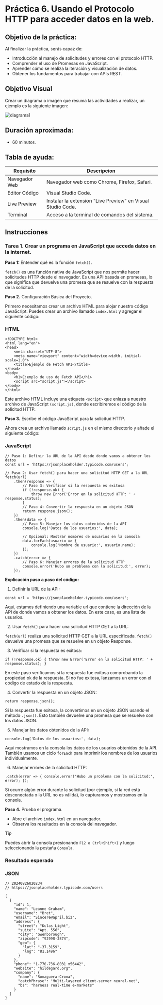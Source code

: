 # Práctica 6. Usando el Protocolo HTTP para acceder datos en la web.

## Objetivo de la práctica:
Al finalizar la práctica, serás capaz de:
- Introducción al manejo de solicitudes y errores con el protocolo HTTP.
- Comprender el uso de Promesas en JavaScript.
- Aprender cómo se realiza la iteración y visualización de datos.
- Obtener los fundamentos para trabajar con APIs REST.


## Objetivo Visual 
Crear un diagrama o imagen que resuma las actividades a realizar, un ejemplo es la siguiente imagen: 

![diagrama1](../images/img1.png)

## Duración aproximada:
- 60 minutos.

## Tabla de ayuda:
| Requisito | Descripcion|
| --- | --- |
| Navegador Web | Navegador web como Chrome, Firefox, Safari. |
| Editor Código | Visual Studio Code. |
| Live Preview | Instalar la extension "Live Preview" en Visual Studio Code. |
| Terminal | Acceso a la terminal de comandos del sistema. |

## Instrucciones 

### Tarea 1. Crear un programa en JavaScript que acceda datos en la internet.

**Paso 1:** Entender qué es la función `fetch()`.

`fetch()` es una función nativa de JavaScript que nos permite hacer solicitudes HTTP desde el navegador. Es una API basada en promesas, lo que significa que devuelve una promesa que se resuelve con la respuesta de la solicitud.

**Paso 2.** Configuración Básica del Proyecto.

Primero necesitamos crear un archivo HTML para alojar nuestro código JavaScript. Puedes crear un archivo llamado `index.html` y agregar el siguiente código:

### HTML
```
<!DOCTYPE html>
<html lang="en">
<head>
    <meta charset="UTF-8">
    <meta name="viewport" content="width=device-width, initial-scale=1.0">
    <title>Ejemplo de Fetch API</title>
</head>
<body>
    <h1>Ejemplo de uso de Fetch API</h1>
    <script src="script.js"></script>
</body>
</html>
```

Este archivo HTML incluye una etiqueta `<script>` que enlaza a nuestro archivo de JavaScript `(script.js)`, donde escribiremos el código de la solicitud HTTP.

**Paso 3.** Escribe el código JavaScript para la solicitud HTTP.

Ahora crea un archivo llamado `script.js` en el mismo directorio y añade el siguiente código:

### JavaScript
```
// Paso 1: Definir la URL de la API desde donde vamos a obtener los datos
const url = 'https://jsonplaceholder.typicode.com/users';

// Paso 2: Usar fetch() para hacer una solicitud HTTP GET a la URL
fetch(url)
    .then(response => {
        // Paso 3: Verificar si la respuesta es exitosa
        if (!response.ok) {
            throw new Error('Error en la solicitud HTTP: ' + response.status);
        }
        // Paso 4: Convertir la respuesta en un objeto JSON
        return response.json();
    })
    .then(data => {
        // Paso 5: Manejar los datos obtenidos de la API
        console.log('Datos de los usuarios:', data);

        // Opcional: Mostrar nombres de usuarios en la consola
        data.forEach(usuario => {
            console.log('Nombre de usuario:', usuario.name);
        });
    })
    .catch(error => {
        // Paso 6: Manejar errores de la solicitud HTTP
        console.error('Hubo un problema con la solicitud:', error);
    });
```

**Explicación paso a paso del código:**

1. Definir la URL de la API:

`const url = 'https://jsonplaceholder.typicode.com/users';`

Aquí, estamos definiendo una variable url que contiene la dirección de la API de donde vamos a obtener los datos. En este caso, es una lista de usuarios.

2. Usar `fetch()` para hacer una solicitud HTTP GET a la URL:

`fetch(url)` realiza una solicitud HTTP GET a la URL especificada. `fetch()` devuelve una promesa que se resuelve en un objeto Response.
    
3. Verificar si la respuesta es exitosa:

`if (!response.ok) { throw new Error('Error en la solicitud HTTP: ' + response.status); }`

En este paso verificamos si la respuesta fue exitosa comprobando la propiedad ok de la respuesta. Si no fue exitosa, lanzamos un error con el código de estado de la respuesta.

4. Convertir la respuesta en un objeto JSON:

`return response.json();`

Si la respuesta fue exitosa, la convertimos en un objeto JSON usando el método `.json()`. Esto también devuelve una promesa que se resuelve con los datos JSON.

5. Manejar los datos obtenidos de la API:

`console.log('Datos de los usuarios:', data);`

Aquí mostramos en la consola los datos de los usuarios obtenidos de la API. También usamos un ciclo `forEach` para imprimir los nombres de los usuarios individualmente.

6. Manejar errores de la solicitud HTTP:

`.catch(error => { console.error('Hubo un problema con la solicitud:', error); });`

Si ocurre algún error durante la solicitud (por ejemplo, si la red está desconectada o la URL no es válida), lo capturamos y mostramos en la consola.

**Paso 4.** Prueba el programa.

- Abre el archivo `index.html` en un navegador.
- Observa los resultados en la consola del navegador.

> [!TIP]
> Puedes abrir la consola presionando `F12 o Ctrl+Shift+I` y luego seleccionando la pestaña `Consola`.

### Resultado esperado

### JSON
```
// 20240826020234
// https://jsonplaceholder.typicode.com/users

[
  {
    "id": 1,
    "name": "Leanne Graham",
    "username": "Bret",
    "email": "Sincere@april.biz",
    "address": {
      "street": "Kulas Light",
      "suite": "Apt. 556",
      "city": "Gwenborough",
      "zipcode": "92998-3874",
      "geo": {
        "lat": "-37.3159",
        "lng": "81.1496"
      }
    },
    "phone": "1-770-736-8031 x56442",
    "website": "hildegard.org",
    "company": {
      "name": "Romaguera-Crona",
      "catchPhrase": "Multi-layered client-server neural-net",
      "bs": "harness real-time e-markets"
    }
  }
}
```


